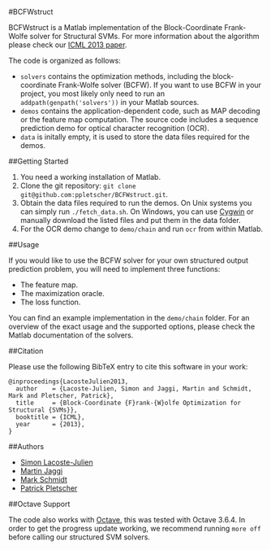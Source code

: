 #BCFWstruct

BCFWstruct is a Matlab implementation of the Block-Coordinate Frank-Wolfe solver
for Structural SVMs. For more information about the algorithm please check our
[ICML 2013 paper](http://jmlr.org/proceedings/papers/v28/lacoste-julien13-supp.pdf).

The code is organized as follows:
* `solvers` contains the optimization methods, including the block-coordinate 
  Frank-Wolfe solver (BCFW). If you want to use BCFW in your project, you most
  likely only need to run an `addpath(genpath('solvers'))` in your Matlab sources.
* `demos` contains the application-dependent code, such as MAP decoding or the
  feature map computation. The source code includes a sequence prediction demo
  for optical character recognition (OCR).
* `data` is initally empty, it is used to store the data files required for the
  demos.


##Getting Started

1. You need a working installation of Matlab.
2. Clone the git repository: `git clone git@github.com:ppletscher/BCFWstruct.git`.
3. Obtain the data files required to run the demos. On Unix systems you can
   simply run `./fetch_data.sh`. On Windows, you can use
   [Cygwin](http://www.cygwin.com/) or manually download the listed files and
   put them in the data folder.
4. For the OCR demo change to `demo/chain` and run `ocr` from within Matlab.


##Usage

If you would like to use the BCFW solver for your own structured output
prediction problem, you will need to implement three functions:

* The feature map.
* The maximization oracle.
* The loss function.

You can find an example implementation in the `demo/chain` folder. For an
overview of the exact usage and the supported options, please check the Matlab
documentation of the solvers.


##Citation

Please use the following BibTeX entry to cite this software in your work:

    @inproceedings{LacosteJulien2013,
      author    = {Lacoste-Julien, Simon and Jaggi, Martin and Schmidt, Mark and Pletscher, Patrick},
      title     = {Block-Coordinate {F}rank-{W}olfe Optimization for Structural {SVMs}},
      booktitle = {ICML},
      year      = {2013},
    }


##Authors

* [Simon Lacoste-Julien](http://www.di.ens.fr/~slacoste/)
* [Martin Jaggi](http://www.cmap.polytechnique.fr/~jaggi/)
* [Mark Schmidt](http://www.di.ens.fr/~mschmidt/)
* [Patrick Pletscher](http://pletscher.org)


##Octave Support

The code also works with [Octave](http://www.octave.org), this was tested with Octave 3.6.4. In order to get the progress update working, we recommend running `more off` before calling our structured SVM solvers.
